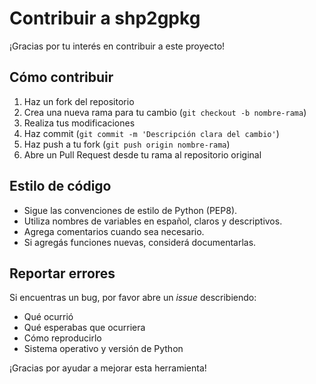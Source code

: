 # Contribuir a shp2gpkg

¡Gracias por tu interés en contribuir a este proyecto!

## Cómo contribuir

1. Haz un fork del repositorio
2. Crea una nueva rama para tu cambio (`git checkout -b nombre-rama`)
3. Realiza tus modificaciones
4. Haz commit (`git commit -m 'Descripción clara del cambio'`)
5. Haz push a tu fork (`git push origin nombre-rama`)
6. Abre un Pull Request desde tu rama al repositorio original

## Estilo de código

- Sigue las convenciones de estilo de Python (PEP8).
- Utiliza nombres de variables en español, claros y descriptivos.
- Agrega comentarios cuando sea necesario.
- Si agregás funciones nuevas, considerá documentarlas.

## Reportar errores

Si encuentras un bug, por favor abre un *issue* describiendo:

- Qué ocurrió
- Qué esperabas que ocurriera
- Cómo reproducirlo
- Sistema operativo y versión de Python

¡Gracias por ayudar a mejorar esta herramienta!
